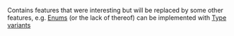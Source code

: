 Contains features that were interesting but will be replaced by some other features, e.g. [Enums](Enums.md) (or the lack of thereof) can be implemented with [Type variants](../Type%20variants.md)